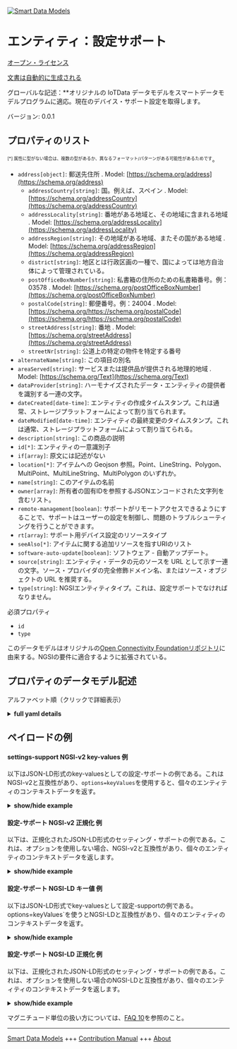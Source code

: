 <!-- 10-Header -->  
[![Smart Data Models](https://smartdatamodels.org/wp-content/uploads/2022/01/SmartDataModels_logo.png "Logo")](https://smartdatamodels.org)  
エンティティ：設定サポート  
=============<!-- /10-Header -->  
<!-- 15-License -->  
[オープン・ライセンス](https://github.com/smart-data-models//dataModel.OCF/blob/master/settings-support/LICENSE.md)  
[文書は自動的に生成される](https://docs.google.com/presentation/d/e/2PACX-1vTs-Ng5dIAwkg91oTTUdt8ua7woBXhPnwavZ0FxgR8BsAI_Ek3C5q97Nd94HS8KhP-r_quD4H0fgyt3/pub?start=false&loop=false&delayms=3000#slide=id.gb715ace035_0_60)  
<!-- /15-License -->  
<!-- 20-Description -->  
グローバルな記述：**オリジナルの IoTData データモデルをスマートデータモデルプログラムに適応。現在のデバイス・サポート設定を取得します。  
バージョン: 0.0.1  
<!-- /20-Description -->  
<!-- 30-PropertiesList -->  

## プロパティのリスト  

<sup><sub>[*] 属性に型がない場合は、複数の型があるか、異なるフォーマット/パターンがある可能性があるためです</sub></sup>。  
- `address[object]`: 郵送先住所  . Model: [https://schema.org/address](https://schema.org/address)	- `addressCountry[string]`: 国。例えば、スペイン  . Model: [https://schema.org/addressCountry](https://schema.org/addressCountry)  
	- `addressLocality[string]`: 番地がある地域と、その地域に含まれる地域  . Model: [https://schema.org/addressLocality](https://schema.org/addressLocality)  
	- `addressRegion[string]`: その地域がある地域、またその国がある地域  . Model: [https://schema.org/addressRegion](https://schema.org/addressRegion)  
	- `district[string]`: 地区とは行政区画の一種で、国によっては地方自治体によって管理されている。    
	- `postOfficeBoxNumber[string]`: 私書箱の住所のための私書箱番号。例：03578  . Model: [https://schema.org/postOfficeBoxNumber](https://schema.org/postOfficeBoxNumber)  
	- `postalCode[string]`: 郵便番号。例：24004  . Model: [https://schema.org/https://schema.org/postalCode](https://schema.org/https://schema.org/postalCode)  
	- `streetAddress[string]`: 番地  . Model: [https://schema.org/streetAddress](https://schema.org/streetAddress)  
	- `streetNr[string]`: 公道上の特定の物件を特定する番号    
- `alternateName[string]`: この項目の別名  - `areaServed[string]`: サービスまたは提供品が提供される地理的地域  . Model: [https://schema.org/Text](https://schema.org/Text)- `dataProvider[string]`: ハーモナイズされたデータ・エンティティの提供者を識別する一連の文字。  - `dateCreated[date-time]`: エンティティの作成タイムスタンプ。これは通常、ストレージプラットフォームによって割り当てられます。  - `dateModified[date-time]`: エンティティの最終変更のタイムスタンプ。これは通常、ストレージプラットフォームによって割り当てられる。  - `description[string]`: この商品の説明  - `id[*]`: エンティティの一意識別子  - `if[array]`: 原文には記述がない  - `location[*]`: アイテムへの Geojson 参照。Point、LineString、Polygon、MultiPoint、MultiLineString、MultiPolygon のいずれか。  - `name[string]`: このアイテムの名前  - `owner[array]`: 所有者の固有IDを参照するJSONエンコードされた文字列を含むリスト。  - `remote-management[boolean]`: サポートがリモートアクセスできるようにすることで、サポートはユーザーの設定を制御し、問題のトラブルシューティングを行うことができます。  - `rt[array]`: サポート用デバイス設定のリソースタイプ  - `seeAlso[*]`: アイテムに関する追加リソースを指すURIのリスト  - `software-auto-update[boolean]`: ソフトウェア - 自動アップデート。  - `source[string]`: エンティティ・データの元のソースを URL として示す一連の文字。ソース・プロバイダの完全修飾ドメイン名、またはソース・オブジェクトの URL を推奨する。  - `type[string]`: NGSIエンティティタイプ。これは、設定サポートでなければなりません。  <!-- /30-PropertiesList -->  
<!-- 35-RequiredProperties -->  
必須プロパティ  
- `id`  - `type`  <!-- /35-RequiredProperties -->  
<!-- 40-RequiredProperties -->  
このデータモデルはオリジナルの[Open Connectivity Foundationリポジトリ](https://github.com/openconnectivityfoundation/IoTDataModels)に由来する。NGSIの要件に適合するように拡張されている。  
<!-- /40-RequiredProperties -->  
<!-- 50-DataModelHeader -->  
## プロパティのデータモデル記述  
アルファベット順（クリックで詳細表示）  
<!-- /50-DataModelHeader -->  
<!-- 60-ModelYaml -->  
<details><summary><strong>full yaml details</strong></summary>    
```yaml  
settings-support:    
  description: Smart Data Models Program adaptation of the original IoTData data Models. Gets current device support settings.    
  properties:    
    address:    
      description: The mailing address    
      properties:    
        addressCountry:    
          description: 'The country. For example, Spain'    
          type: string    
          x-ngsi:    
            model: https://schema.org/addressCountry    
            type: Property    
        addressLocality:    
          description: 'The locality in which the street address is, and which is in the region'    
          type: string    
          x-ngsi:    
            model: https://schema.org/addressLocality    
            type: Property    
        addressRegion:    
          description: 'The region in which the locality is, and which is in the country'    
          type: string    
          x-ngsi:    
            model: https://schema.org/addressRegion    
            type: Property    
        district:    
          description: 'A district is a type of administrative division that, in some countries, is managed by the local government'    
          type: string    
          x-ngsi:    
            type: Property    
        postOfficeBoxNumber:    
          description: 'The post office box number for PO box addresses. For example, 03578'    
          type: string    
          x-ngsi:    
            model: https://schema.org/postOfficeBoxNumber    
            type: Property    
        postalCode:    
          description: 'The postal code. For example, 24004'    
          type: string    
          x-ngsi:    
            model: https://schema.org/https://schema.org/postalCode    
            type: Property    
        streetAddress:    
          description: The street address    
          type: string    
          x-ngsi:    
            model: https://schema.org/streetAddress    
            type: Property    
        streetNr:    
          description: Number identifying a specific property on a public street    
          type: string    
          x-ngsi:    
            type: Property    
      type: object    
      x-ngsi:    
        model: https://schema.org/address    
        type: Property    
    alternateName:    
      description: An alternative name for this item    
      type: string    
      x-ngsi:    
        type: Property    
    areaServed:    
      description: The geographic area where a service or offered item is provided    
      type: string    
      x-ngsi:    
        model: https://schema.org/Text    
        type: Property    
    dataProvider:    
      description: A sequence of characters identifying the provider of the harmonised data entity    
      type: string    
      x-ngsi:    
        type: Property    
    dateCreated:    
      description: Entity creation timestamp. This will usually be allocated by the storage platform    
      format: date-time    
      type: string    
      x-ngsi:    
        type: Property    
    dateModified:    
      description: Timestamp of the last modification of the entity. This will usually be allocated by the storage platform    
      format: date-time    
      type: string    
      x-ngsi:    
        type: Property    
    description:    
      description: A description of this item    
      type: string    
      x-ngsi:    
        type: Property    
    id:    
      anyOf:    
        - description: Identifier format of any NGSI entity    
          maxLength: 256    
          minLength: 1    
          pattern: ^[\w\-\.\{\}\$\+\*\[\]`|~^@!,:\\]+$    
          type: string    
          x-ngsi:    
            type: Property    
        - description: Identifier format of any NGSI entity    
          format: uri    
          type: string    
          x-ngsi:    
            type: Property    
      description: Unique identifier of the entity    
      x-ngsi:    
        type: Property    
    if:    
      description: No description is available in the original    
      items:    
        enum:    
          - oic.if.rw    
          - oic.if.baseline    
        type: string    
      minItems: 2    
      readOnly: true    
      type: array    
      uniqueItems: true    
      x-ngsi:    
        type: Property    
    location:    
      description: 'Geojson reference to the item. It can be Point, LineString, Polygon, MultiPoint, MultiLineString or MultiPolygon'    
      oneOf:    
        - description: Geojson reference to the item. Point    
          properties:    
            bbox:    
              items:    
                type: number    
              minItems: 4    
              type: array    
            coordinates:    
              items:    
                type: number    
              minItems: 2    
              type: array    
            type:    
              enum:    
                - Point    
              type: string    
          required:    
            - type    
            - coordinates    
          title: GeoJSON Point    
          type: object    
          x-ngsi:    
            type: GeoProperty    
        - description: Geojson reference to the item. LineString    
          properties:    
            bbox:    
              items:    
                type: number    
              minItems: 4    
              type: array    
            coordinates:    
              items:    
                items:    
                  type: number    
                minItems: 2    
                type: array    
              minItems: 2    
              type: array    
            type:    
              enum:    
                - LineString    
              type: string    
          required:    
            - type    
            - coordinates    
          title: GeoJSON LineString    
          type: object    
          x-ngsi:    
            type: GeoProperty    
        - description: Geojson reference to the item. Polygon    
          properties:    
            bbox:    
              items:    
                type: number    
              minItems: 4    
              type: array    
            coordinates:    
              items:    
                items:    
                  items:    
                    type: number    
                  minItems: 2    
                  type: array    
                minItems: 4    
                type: array    
              type: array    
            type:    
              enum:    
                - Polygon    
              type: string    
          required:    
            - type    
            - coordinates    
          title: GeoJSON Polygon    
          type: object    
          x-ngsi:    
            type: GeoProperty    
        - description: Geojson reference to the item. MultiPoint    
          properties:    
            bbox:    
              items:    
                type: number    
              minItems: 4    
              type: array    
            coordinates:    
              items:    
                items:    
                  type: number    
                minItems: 2    
                type: array    
              type: array    
            type:    
              enum:    
                - MultiPoint    
              type: string    
          required:    
            - type    
            - coordinates    
          title: GeoJSON MultiPoint    
          type: object    
          x-ngsi:    
            type: GeoProperty    
        - description: Geojson reference to the item. MultiLineString    
          properties:    
            bbox:    
              items:    
                type: number    
              minItems: 4    
              type: array    
            coordinates:    
              items:    
                items:    
                  items:    
                    type: number    
                  minItems: 2    
                  type: array    
                minItems: 2    
                type: array    
              type: array    
            type:    
              enum:    
                - MultiLineString    
              type: string    
          required:    
            - type    
            - coordinates    
          title: GeoJSON MultiLineString    
          type: object    
          x-ngsi:    
            type: GeoProperty    
        - description: Geojson reference to the item. MultiLineString    
          properties:    
            bbox:    
              items:    
                type: number    
              minItems: 4    
              type: array    
            coordinates:    
              items:    
                items:    
                  items:    
                    items:    
                      type: number    
                    minItems: 2    
                    type: array    
                  minItems: 4    
                  type: array    
                type: array    
              type: array    
            type:    
              enum:    
                - MultiPolygon    
              type: string    
          required:    
            - type    
            - coordinates    
          title: GeoJSON MultiPolygon    
          type: object    
          x-ngsi:    
            type: GeoProperty    
      x-ngsi:    
        type: GeoProperty    
    name:    
      description: The name of this item    
      type: string    
      x-ngsi:    
        type: Property    
    owner:    
      description: A List containing a JSON encoded sequence of characters referencing the unique Ids of the owner(s)    
      items:    
        anyOf:    
          - description: Identifier format of any NGSI entity    
            maxLength: 256    
            minLength: 1    
            pattern: ^[\w\-\.\{\}\$\+\*\[\]`|~^@!,:\\]+$    
            type: string    
            x-ngsi:    
              type: Property    
          - description: Identifier format of any NGSI entity    
            format: uri    
            type: string    
            x-ngsi:    
              type: Property    
        description: Unique identifier of the entity    
        x-ngsi:    
          type: Property    
      type: array    
      x-ngsi:    
        type: Property    
    remote-management:    
      description: Allows support remote access so support can control user setting and troubleshoot problem.    
      type: boolean    
      x-ngsi:    
        type: Property    
    rt:    
      description: The Resource Type of Device Settings for support    
      items:    
        enum:    
          - oic.r.settings.support    
        type: string    
      minItems: 1    
      readOnly: true    
      type: array    
      uniqueItems: true    
      x-ngsi:    
        type: Property    
    seeAlso:    
      description: list of uri pointing to additional resources about the item    
      oneOf:    
        - items:    
            format: uri    
            type: string    
          minItems: 1    
          type: array    
        - format: uri    
          type: string    
      x-ngsi:    
        type: Property    
    software-auto-update:    
      description: Software - Auto Update.    
      type: boolean    
      x-ngsi:    
        type: Property    
    source:    
      description: 'A sequence of characters giving the original source of the entity data as a URL. Recommended to be the fully qualified domain name of the source provider, or the URL to the source object'    
      type: string    
      x-ngsi:    
        type: Property    
    type:    
      description: NGSI entity type. It has to be settings-support    
      enum:    
        - settings-support    
      type: string    
      x-ngsi:    
        type: Property    
  required:    
    - id    
    - type    
  type: object    
  x-derived-from: https://github.com/OpenInterConnect/IoTDataModels/blob/master/settings-supportResURI.swagger.json    
  x-disclaimer: 'Redistribution and use in source and binary forms, with or without modification, are permitted  provided that the license conditions are met. Copyleft (c) 2022 Contributors to Smart Data Models Program'    
  x-license-url: https://github.com/smart-data-models/dataModel.OCF/blob/master/settings-support/LICENSE.md    
  x-model-schema: https://smart-data-models.github.io/dataModel.IoTDataModels/settings-support/schema.json    
  x-model-tags: OCF    
  x-version: 0.0.1    
```  
</details>    
<!-- /60-ModelYaml -->  
<!-- 70-MiddleNotes -->  
<!-- /70-MiddleNotes -->  
<!-- 80-Examples -->  
## ペイロードの例  
#### settings-support NGSI-v2 key-values 例  
以下はJSON-LD形式のkey-valuesとしての設定-サポートの例である。これはNGSI-v2と互換性があり、`options=keyValues`を使用すると、個々のエンティティのコンテキストデータを返す。  
<details><summary><strong>show/hide example</strong></summary>    
```json  
{  
    "id": "urn:ngsi-ld:settings-support:id:RPNG:87364807",  
    "dateCreated": "1988-11-09T16:34:34Z",  
    "dateModified": "2009-06-05T15:26:22Z",  
    "source": "Task teacher question adult bill.",  
    "name": "Military speech then consumer kid.",  
    "alternateName": "Hospital according interest study cold.",  
    "description": "Especially reduce staff start boy speak. Lot any theory management nearly. Serve little others practice performance.",  
    "dataProvider": "Discuss expert head. Early know bag guess whose. Particularly benefit special church young. Land u",  
    "owner": [  
        "urn:ngsi-ld:settings-support:items:WJYZ:91255701",  
        "urn:ngsi-ld:settings-support:items:YBIS:13492193"  
    ],  
    "seeAlso": [  
        "urn:ngsi-ld:settings-support:items:NNNW:56053553"  
    ],  
    "location": {  
        "type": "Point",  
        "coordinates": [  
            69.8068515,  
            -158.428661  
        ]  
    },  
    "address": {  
        "streetAddress": "Single order draw. Citizen keep rich coupl",  
        "addressLocality": "Usually order discover husband for style. Add coach condition method.",  
        "addressRegion": "Debate spring soldier discuss after above officer. Forward not have term create TV. According we add ago into.",  
        "addressCountry": "Plant expect surface agent maybe true school. Consumer ahead Congress while consumer happen.",  
        "postalCode": "For evening around deci",  
        "postOfficeBoxNumber": "Before detail recentl",  
        "streetNr": "Practice center image nature. Manager rule traditional down.",  
        "district": "Nice into project law year food bank. Consider brother old activity almost body partner. Our them nature leader kind part. Office according wife each product market rather day."  
    },  
    "areaServed": "Law happy wait professor see player. Whose common draw order change reveal treat. Herself natural then measure.",  
    "rt": [  
        "oic.r.settings.support"  
    ],  
    "if": [  
        "oic.if.baseline",  
        "oic.if.rw"  
    ],  
    "remote-management": true,  
    "software-auto-update": false,  
    "type": "settings-support"  
}  
```  
</details>  
#### 設定-サポート NGSI-v2 正規化 例  
以下は、正規化されたJSON-LD形式のセッティング・サポートの例である。これは、オプションを使用しない場合、NGSI-v2と互換性があり、個々のエンティティのコンテキストデータを返します。  
<details><summary><strong>show/hide example</strong></summary>    
```json  
{  
    "id": "urn:ngsi-ld:settings-support:id:RPNG:87364807",  
    "dateCreated": {  
        "type": "DateTime",  
        "value": "1988-11-09T16:34:34Z"  
    },  
    "dateModified": {  
        "type": "DateTime",  
        "value": "2009-06-05T15:26:22Z"  
    },  
    "source": {  
        "type": "Text",  
        "value": "Task teacher question adult bill."  
    },  
    "name": {  
        "type": "Text",  
        "value": "Military speech then consumer kid."  
    },  
    "alternateName": {  
        "type": "Text",  
        "value": "Hospital according interest study cold."  
    },  
    "description": {  
        "type": "Text",  
        "value": "Especially reduce staff start boy speak. Lot any theory management nearly. Serve little others practice performance."  
    },  
    "dataProvider": {  
        "type": "Text",  
        "value": "Discuss expert head. Early know bag guess whose. Particularly benefit special church young. Land u"  
    },  
    "owner": {  
        "type": "StructuredValue",  
        "value": [  
            "urn:ngsi-ld:settings-support:items:WJYZ:91255701",  
            "urn:ngsi-ld:settings-support:items:YBIS:13492193"  
        ]  
    },  
    "seeAlso": {  
        "type": "StructuredValue",  
        "value": [  
            "urn:ngsi-ld:settings-support:items:NNNW:56053553"  
        ]  
    },  
    "location": {  
        "type": "geo:json",  
        "value": {  
            "type": "Point",  
            "coordinates": [  
                69.8068515,  
                -158.428661  
            ]  
        }  
    },  
    "address": {  
        "type": "StructuredValue",  
        "value": {  
            "streetAddress": "Single order draw. Citizen keep rich coupl",  
            "addressLocality": "Usually order discover husband for style. Add coach condition method.",  
            "addressRegion": "Debate spring soldier discuss after above officer. Forward not have term create TV. According we add ago into.",  
            "addressCountry": "Plant expect surface agent maybe true school. Consumer ahead Congress while consumer happen.",  
            "postalCode": "For evening around deci",  
            "postOfficeBoxNumber": "Before detail recentl",  
            "streetNr": "Practice center image nature. Manager rule traditional down.",  
            "district": "Nice into project law year food bank. Consider brother old activity almost body partner. Our them nature leader kind part. Office according wife each product market rather day."  
        }  
    },  
    "areaServed": {  
        "type": "Text",  
        "value": "Law happy wait professor see player. Whose common draw order change reveal treat. Herself natural then measure."  
    },  
    "rt": {  
        "type": "StructuredValue",  
        "value": [  
            "oic.r.settings.support"  
        ]  
    },  
    "if": {  
        "type": "StructuredValue",  
        "value": [  
            "oic.if.baseline",  
            "oic.if.rw"  
        ]  
    },  
    "remote-management": {  
        "type": "Boolean",  
        "value": true  
    },  
    "software-auto-update": {  
        "type": "Boolean",  
        "value": false  
    },  
    "type": "settings-support"  
}  
```  
</details>  
#### 設定-サポート NGSI-LD キー値 例  
以下はJSON-LD形式でkey-valuesとして設定-supportの例である。options=keyValues`を使うとNGSI-LDと互換性があり、個々のエンティティのコンテキストデータを返す。  
<details><summary><strong>show/hide example</strong></summary>    
```json  
{  
    "id": "urn:ngsi-ld:settings-support:id:RPNG:87364807",  
    "dateCreated": "1988-11-09T16:34:34Z",  
    "dateModified": "2009-06-05T15:26:22Z",  
    "source": "Task teacher question adult bill.",  
    "name": "Military speech then consumer kid.",  
    "alternateName": "Hospital according interest study cold.",  
    "description": "Especially reduce staff start boy speak. Lot any theory management nearly. Serve little others practice performance.",  
    "dataProvider": "Discuss expert head. Early know bag guess whose. Particularly benefit special church young. Land u",  
    "owner": [  
        "urn:ngsi-ld:settings-support:items:WJYZ:91255701",  
        "urn:ngsi-ld:settings-support:items:YBIS:13492193"  
    ],  
    "seeAlso": [  
        "urn:ngsi-ld:settings-support:items:NNNW:56053553"  
    ],  
    "location": {  
        "type": "Point",  
        "coordinates": [  
            69.8068515,  
            -158.428661  
        ]  
    },  
    "address": {  
        "streetAddress": "Single order draw. Citizen keep rich coupl",  
        "addressLocality": "Usually order discover husband for style. Add coach condition method.",  
        "addressRegion": "Debate spring soldier discuss after above officer. Forward not have term create TV. According we add ago into.",  
        "addressCountry": "Plant expect surface agent maybe true school. Consumer ahead Congress while consumer happen.",  
        "postalCode": "For evening around deci",  
        "postOfficeBoxNumber": "Before detail recentl",  
        "streetNr": "Practice center image nature. Manager rule traditional down.",  
        "district": "Nice into project law year food bank. Consider brother old activity almost body partner. Our them nature leader kind part. Office according wife each product market rather day."  
    },  
    "areaServed": "Law happy wait professor see player. Whose common draw order change reveal treat. Herself natural then measure.",  
    "rt": [  
        "oic.r.settings.support"  
    ],  
    "if": [  
        "oic.if.baseline",  
        "oic.if.rw"  
    ],  
    "remote-management": true,  
    "software-auto-update": false,  
    "type": "settings-support",  
    "@context": [  
        "https://smartdatamodels.org/context.jsonld"  
    ]  
}  
```  
</details>  
#### 設定-サポート NGSI-LD 正規化 例  
以下は、正規化されたJSON-LD形式のセッティング・サポートの例である。これは、オプションを使用しない場合のNGSI-LDと互換性があり、個々のエンティティのコンテキストデータを返します。  
<details><summary><strong>show/hide example</strong></summary>    
```json  
{  
    "id": "urn:ngsi-ld:settings-support:id:RPNG:87364807",  
    "dateCreated": {  
        "type": "Property",  
        "value": {  
            "@type": "DateTime",  
            "@value": "1988-11-09T16:34:34Z"  
        }  
    },  
    "dateModified": {  
        "type": "Property",  
        "value": {  
            "@type": "DateTime",  
            "@value": "2009-06-05T15:26:22Z"  
        }  
    },  
    "source": {  
        "type": "Property",  
        "value": "Task teacher question adult bill."  
    },  
    "name": {  
        "type": "Property",  
        "value": "Military speech then consumer kid."  
    },  
    "alternateName": {  
        "type": "Property",  
        "value": "Hospital according interest study cold."  
    },  
    "description": {  
        "type": "Property",  
        "value": "Especially reduce staff start boy speak. Lot any theory management nearly. Serve little others practice performance."  
    },  
    "dataProvider": {  
        "type": "Property",  
        "value": "Discuss expert head. Early know bag guess whose. Particularly benefit special church young. Land u"  
    },  
    "owner": {  
        "type": "Property",  
        "value": [  
            "urn:ngsi-ld:settings-support:items:WJYZ:91255701",  
            "urn:ngsi-ld:settings-support:items:YBIS:13492193"  
        ]  
    },  
    "seeAlso": {  
        "type": "Property",  
        "value": [  
            "urn:ngsi-ld:settings-support:items:NNNW:56053553"  
        ]  
    },  
    "location": {  
        "type": "GeoProperty",  
        "value": {  
            "type": "Point",  
            "coordinates": [  
                69.8068515,  
                -158.428661  
            ]  
        }  
    },  
    "address": {  
        "type": "Property",  
        "value": {  
            "streetAddress": "Single order draw. Citizen keep rich coupl",  
            "addressLocality": "Usually order discover husband for style. Add coach condition method.",  
            "addressRegion": "Debate spring soldier discuss after above officer. Forward not have term create TV. According we add ago into.",  
            "addressCountry": "Plant expect surface agent maybe true school. Consumer ahead Congress while consumer happen.",  
            "postalCode": "For evening around deci",  
            "postOfficeBoxNumber": "Before detail recentl",  
            "streetNr": "Practice center image nature. Manager rule traditional down.",  
            "district": "Nice into project law year food bank. Consider brother old activity almost body partner. Our them nature leader kind part. Office according wife each product market rather day."  
        }  
    },  
    "areaServed": {  
        "type": "Property",  
        "value": "Law happy wait professor see player. Whose common draw order change reveal treat. Herself natural then measure."  
    },  
    "rt": {  
        "type": "Property",  
        "value": [  
            "oic.r.settings.support"  
        ]  
    },  
    "if": {  
        "type": "Property",  
        "value": [  
            "oic.if.baseline",  
            "oic.if.rw"  
        ]  
    },  
    "remote-management": {  
        "type": "Property",  
        "value": true  
    },  
    "software-auto-update": {  
        "type": "Property",  
        "value": false  
    },  
    "type": "settings-support",  
    "@context": [  
        "https://smartdatamodels.org/context.jsonld"  
    ]  
}  
```  
</details><!-- /80-Examples -->  
<!-- 90-FooterNotes -->  
<!-- /90-FooterNotes -->  
<!-- 95-Units -->  
マグニチュード単位の扱い方については、[FAQ 10](https://smartdatamodels.org/index.php/faqs/)を参照のこと。  
<!-- /95-Units -->  
<!-- 97-LastFooter -->  
---  
[Smart Data Models](https://smartdatamodels.org) +++ [Contribution Manual](https://bit.ly/contribution_manual) +++ [About](https://bit.ly/Introduction_SDM)<!-- /97-LastFooter -->  
